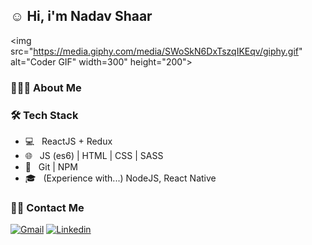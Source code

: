 ## ☺️ Hi, i'm Nadav Shaar


<img src="https://media.giphy.com/media/SWoSkN6DxTszqIKEqv/giphy.gif" alt="Coder GIF" width=300" height="200">


<h3> 👨🏻‍💻 About Me </h3>



<h3>🛠 Tech Stack</h3>

- 💻 &nbsp; ReactJS + Redux
- 🌐 &nbsp; JS (es6) | HTML | CSS | SASS
- 🔧 &nbsp; Git | NPM
- 🎓 &nbsp; (Experience with...) NodeJS, React Native

<h3> 🤝🏻 Contact Me </h3>

[![Gmail](https://img.shields.io/badge/-Gmail-c14438?style=flat&logo=Gmail&logoColor=white)](mailto:nadavshaar@gmail.com)
[![Linkedin](https://img.shields.io/badge/-LinkedIn-blue?style=flat&logo=Linkedin&logoColor=white)](https://www.linkedin.com/in/nadav-shaar-551771139)
